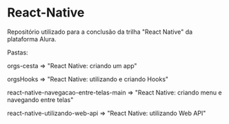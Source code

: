 # React-Native

Repositório utilizado para a conclusão da trilha "React Native" da plataforma Alura.

Pastas:

orgs-cesta => "React Native: criando um app"

orgsHooks => "React Native: utilizando e criando Hooks"

react-native-navegacao-entre-telas-main => "React Native: criando menu e navegando entre telas"

react-native-utilizando-web-api => "React Native: utilizando Web API"
